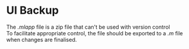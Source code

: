 # UI Backup
The *.mlapp* file is a zip file that can't be used with version control  
To facilitate appropriate control, the file should be exported to a *.m* file when changes are finalised.